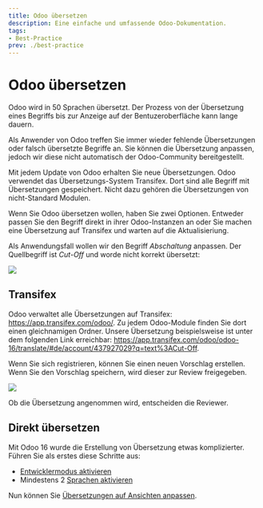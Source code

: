 ```yaml
---
title: Odoo übersetzen
description: Eine einfache und umfassende Odoo-Dokumentation.
tags:
- Best-Practice
prev: ./best-practice
---
```


# Odoo übersetzen

Odoo wird in 50 Sprachen übersetzt. Der Prozess von der Übersetzung eines Begriffs bis zur Anzeige auf der Bentuzeroberfläche kann lange dauern.

Als Anwender von Odoo treffen Sie immer wieder fehlende Übersetzungen oder falsch übersetzte Begriffe an. Sie können die Übersetzung anpassen, jedoch wir diese nicht automatisch der Odoo-Community bereitgestellt.

Mit jedem Update von Odoo erhalten Sie neue Übersetzungen. Odoo verwendet das Übersetzungs-System Transifex. Dort sind alle Begriff mit Übersetzungen gespeichert. Nicht dazu gehören die Übersetzungen von nicht-Standard Modulen.

Wenn Sie Odoo übersetzen wollen, haben Sie zwei Optionen. Entweder passen Sie den Begriff direkt in ihrer Odoo-Instanzen an oder Sie machen eine Übersetzung auf Transifex und warten auf die Aktualisieriung.

Als Anwendungsfall wollen wir den Begriff *Abschaltung* anpassen. Der Quellbegriff ist *Cut-Off* und worde nicht korrekt übersetzt:

![](assets/Best%20Practice%20Odoo%20übersetzen%20Abschaltung.png)

## Transifex

Odoo verwaltet alle Übersetzungen auf Transifex: <https://app.transifex.com/odoo/>. Zu jedem Odoo-Module finden Sie dort einen gleichnamigen Ordner. Unsere Übersetzung beispielsweise ist unter dem folgenden Link erreichbar: <https://app.transifex.com/odoo/odoo-16/translate/#de/account/437927029?q=text%3ACut-Off>.

Wenn Sie sich registrieren, können Sie einen neuen Vorschlag erstellen. Wenn Sie den Vorschlag speichern, wird dieser zur Review freigegeben.

![](assets/Best%20Practice%20Odoo%20übersetzen%20Suggestion.png)

Ob die Übersetzung angenommen wird, entscheiden die Reviewer.

## Direkt übersetzen

Mit Odoo 16 wurde die Erstellung von Übersetzung etwas komplizierter. Führen Sie als erstes diese Schritte aus:

* [Entwicklermodus aktivieren](Settings.md#Entwicklermodus%20aktivieren)
* Mindestens 2 [Sprachen aktivieren](Settings%20Translations.md#Sprache%20aktivieren)

Nun können Sie [Übersetzungen auf Ansichten anpassen](Settings%20Translations.md#Übersetzung%20auf%20Ansicht%20anpassen).
